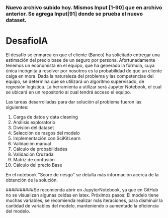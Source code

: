  ### Nuevo archivo subido hoy. Mismos Input [1-90] que en archivo anterior. Se agrega Input[91] donde se prueba el nuevo dataset.
# DesafioIA

El desafío se enmarca en que el cliente (Banco) ha solicitado entregar 
una estimación del precio base de un seguro por persona.
Afortunadamente tenemos un economista en el equipo, que ha generado la fórmula, 
cuya única incógnita a resolver por nosotros es la probabilidad de que un cliente
caiga en mora. Dada la naturaleza del problema y las competencias del equipo,
se determina que se utilizará un algoritmo supervisado, de regresión logística.
La herramienta a utilizar será Jupyter Notebook, el cual se ubicará en un 
repositorio al cual tendrá acceso el equipo.

Las tareas desarrolladas para dar solución al problema fueron las siguientes:

1. Carga de datos y data cleaning
2. Análisis exploratorio 
3. División del dataset
4. Selección de rasgos del modelo
5. Implementación con SciKitLearn
6. Validación manual
7. Cálculo de probabilidades
8. Validación Cruzada
9. Matriz de confusión
10. Cálculo del precio Base

En el notebook "Score de riesgo" se detalla más información acerca de la obtención
de la solución.

##########Se recomienda abrir en JupyterNotebook, ya que en GitHub no se visualizan algunas celdas en latex.
Próximos pasos: El modelo tiene muchas variables, se recomienda realizar más iteraciones, para disminuir la cantidad de variables del modelo, manteniendo o aumentado la eficiencia del modelo.
